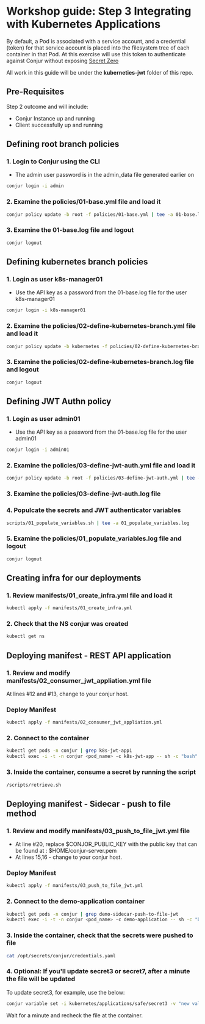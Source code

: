# Workshop guide: __Step 3__ Integrating with Kubernetes Applications

By default, a Pod is associated with a service account, and a credential (token) for that service account is placed into the filesystem tree of each container in that Pod. At this exercise will use this token to authenticate against Conjur without exposing [Secret Zero](https://www.conjur.org/blog/secret-zero-eliminating-the-ultimate-secret/)

All work in this guide will be under the **kuberneties-jwt** folder of this repo.

 ## Pre-Requisites
 Step 2 outcome and will include:
-   Conjur Instance up and running
-   Client successfully up and running

## Defining root branch policies

### 1. Login to Conjur using the CLI
- The admin user password is in the admin_data file generated earlier on
```Bash
conjur login -i admin
```

### 2. Examine the policies/01-base.yml file and load it
```Bash
conjur policy update -b root -f policies/01-base.yml | tee -a 01-base.log
```

### 3. Examine the 01-base.log file and logout
```Bash
conjur logout
```
## Defining kubernetes branch policies

### 1. Login as user k8s-manager01
- Use the API key as a password from the 01-base.log file for the user k8s-manager01
```bash
conjur login -i k8s-manager01
```
### 2. Examine the policies/02-define-kubernetes-branch.yml file and load it
```Bash
conjur policy update -b kubernetes -f policies/02-define-kubernetes-branch.yml | tee -a 02-define-kubernetes-branch.log
```
### 3. Examine the policies/02-define-kubernetes-branch.log file and logout
```Bash
conjur logout
```
## Defining JWT Authn policy

### 1. Login as user admin01
 - Use the API key as a password from the 01-base.log file for the user admin01
```bash
conjur login -i admin01
```
### 2. Examine the policies/03-define-jwt-auth.yml file and load it
```Bash
conjur policy update -b root -f policies/03-define-jwt-auth.yml | tee -a 03-define-jwt-auth.log
```
### 3. Examine the policies/03-define-jwt-auth.log file

### 4. Populcate the secrets and JWT authenticator variables
```Bash
scripts/01_populate_variables.sh | tee -a 01_populate_variables.log
```

### 5. Examine the policies/01_populate_variables.log file and logout
```Bash
conjur logout
```

## Creating infra for our deployments
### 1. Review manifests/01_create_infra.yml file and load it
```bash
kubectl apply -f manifests/01_create_infra.yml
```
### 2. Check that the NS conjur was created
```bash
kubectl get ns
```
## Deploying manifest - REST API application
### 1. Review and modify manifests/02_consumer_jwt_appliation.yml file
At lines #12 and #13, change <conjur-host> to your conjur host.
### Deploy Manifest
```bash
kubectl apply -f manifests/02_consumer_jwt_appliation.yml
```
### 2. Connect to the container
```bash
kubectl get pods -n conjur | grep k8s-jwt-app1
kubectl exec -i -t -n conjur <pod_name> -c k8s-jwt-app -- sh -c "bash"
```
### 3. Inside the container, consume a secret by running the script
```bash
/scripts/retrieve.sh
```
## Deploying manifest - Sidecar - push to file method
### 1. Review and modify manifests/03_push_to_file_jwt.yml file
 - At line #20, replace $CONJOR_PUBLIC_KEY with the public key that can be found at : $HOME/conjur-server.pem
 - At lines 15,16 - change <conjur-host> to your conjur host.

### Deploy Manifest
```bash
kubectl apply -f manifests/03_push_to_file_jwt.yml
```
### 2. Connect to the demo-application container
```bash
kubectl get pods -n conjur | grep demo-sidecar-push-to-file-jwt
kubectl exec -i -t -n conjur <pod_name> -c demo-application -- sh -c "bash"
```
### 3. Inside the container, check that the secrets were pushed to file
```bash
cat /opt/secrets/conjur/credentials.yaml
```
### 4. Optional: If you'll update secret3 or secret7, after a minute the file will be updated
To update secret3, for example, use the below:
```bash
conjur variable set -i kubernetes/applications/safe/secret3 -v "new value"
```
Wait for a minute and recheck the file at the container.
